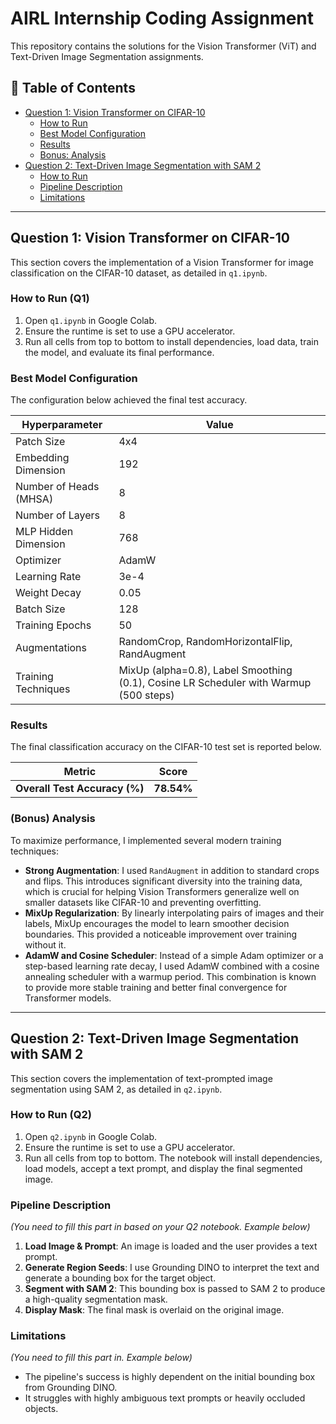 # AIRL Internship Coding Assignment

This repository contains the solutions for the Vision Transformer (ViT) and Text-Driven Image Segmentation assignments.

## 📝 Table of Contents
* [Question 1: Vision Transformer on CIFAR-10](#question-1-vision-transformer-on-cifar-10)
  * [How to Run](#how-to-run-q1)
  * [Best Model Configuration](#best-model-configuration)
  * [Results](#results)
  * [Bonus: Analysis](#bonus-analysis)
* [Question 2: Text-Driven Image Segmentation with SAM 2](#question-2-text-driven-image-segmentation-with-sam-2)
  * [How to Run](#how-to-run-q2)
  * [Pipeline Description](#pipeline-description)
  * [Limitations](#limitations)

---

## Question 1: Vision Transformer on CIFAR-10

This section covers the implementation of a Vision Transformer for image classification on the CIFAR-10 dataset, as detailed in `q1.ipynb`.

### How to Run (Q1)
1.  Open `q1.ipynb` in Google Colab.
2.  Ensure the runtime is set to use a GPU accelerator.
3.  Run all cells from top to bottom to install dependencies, load data, train the model, and evaluate its final performance.

### Best Model Configuration
The configuration below achieved the final test accuracy.

| Hyperparameter      | Value                |
| ------------------- | -------------------- |
| Patch Size          | 4x4 |
| Embedding Dimension | 192 |
| Number of Heads (MHSA)| 8 |
| Number of Layers    | 8 |
| MLP Hidden Dimension| 768 |
| Optimizer           | AdamW |
| Learning Rate       | 3e-4 |
| Weight Decay        | 0.05 |
| Batch Size          | 128 |
| Training Epochs     | 50 |
| Augmentations       | RandomCrop, RandomHorizontalFlip, RandAugment |
| Training Techniques | MixUp (alpha=0.8), Label Smoothing (0.1), Cosine LR Scheduler with Warmup (500 steps) |

### Results
The final classification accuracy on the CIFAR-10 test set is reported below.

| Metric                          | Score     |
| ------------------------------- | --------- |
| **Overall Test Accuracy (%)** | **78.54%**|

### (Bonus) Analysis
To maximize performance, I implemented several modern training techniques:
* **Strong Augmentation**: I used `RandAugment` in addition to standard crops and flips. This introduces significant diversity into the training data, which is crucial for helping Vision Transformers generalize well on smaller datasets like CIFAR-10 and preventing overfitting.
* **MixUp Regularization**: By linearly interpolating pairs of images and their labels, MixUp encourages the model to learn smoother decision boundaries. This provided a noticeable improvement over training without it.
* **AdamW and Cosine Scheduler**: Instead of a simple Adam optimizer or a step-based learning rate decay, I used AdamW combined with a cosine annealing scheduler with a warmup period. This combination is known to provide more stable training and better final convergence for Transformer models.

---

## Question 2: Text-Driven Image Segmentation with SAM 2

This section covers the implementation of text-prompted image segmentation using SAM 2, as detailed in `q2.ipynb`.

### How to Run (Q2)
1.  Open `q2.ipynb` in Google Colab.
2.  Ensure the runtime is set to use a GPU accelerator.
3.  Run all cells from top to bottom. The notebook will install dependencies, load models, accept a text prompt, and display the final segmented image.

### Pipeline Description
*(You need to fill this part in based on your Q2 notebook. Example below)*
1.  **Load Image & Prompt**: An image is loaded and the user provides a text prompt.
2.  **Generate Region Seeds**: I use Grounding DINO to interpret the text and generate a bounding box for the target object.
3.  **Segment with SAM 2**: This bounding box is passed to SAM 2 to produce a high-quality segmentation mask.
4.  **Display Mask**: The final mask is overlaid on the original image.

### Limitations
*(You need to fill this part in. Example below)*
* The pipeline's success is highly dependent on the initial bounding box from Grounding DINO.
* It struggles with highly ambiguous text prompts or heavily occluded objects.